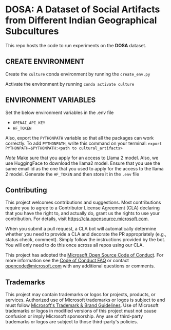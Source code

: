 # DOSA: A Dataset of Social Artifacts from Different Indian Geographical Subcultures

This repo hosts the code to run experiments on the **DOSA** dataset.


## CREATE ENVIRONMENT

Create the `culture` conda environment by running the `create_env.py`

Activate the environment by running `conda activate culture`


## ENVIRONMENT VARIABLES

Set the below environment variables in the .env file

* `OPENAI_API_KEY`
* `HF_TOKEN`

Also, export the `PYTHONPATH` variable so that all the packages can work correctly. To add `PYTHONPATH`, write this command on your terminal: `export PYTHONPATH=$PYTHONPATH:<path to cultural_artifacts>`

*Note*
Make sure that you apply for an access to Llama 2 model. Also, we use HuggingFace to download the llama2 model. Ensure that you use the same email id as the one that you used to apply for the access to the llama 2 model. Generate the `HF_TOKEN` and then store it in the `.env` file

## Contributing

This project welcomes contributions and suggestions.  Most contributions require you to agree to a
Contributor License Agreement (CLA) declaring that you have the right to, and actually do, grant us
the rights to use your contribution. For details, visit https://cla.opensource.microsoft.com.

When you submit a pull request, a CLA bot will automatically determine whether you need to provide
a CLA and decorate the PR appropriately (e.g., status check, comment). Simply follow the instructions
provided by the bot. You will only need to do this once across all repos using our CLA.

This project has adopted the [Microsoft Open Source Code of Conduct](https://opensource.microsoft.com/codeofconduct/).
For more information see the [Code of Conduct FAQ](https://opensource.microsoft.com/codeofconduct/faq/) or
contact [opencode@microsoft.com](mailto:opencode@microsoft.com) with any additional questions or comments.

## Trademarks

This project may contain trademarks or logos for projects, products, or services. Authorized use of Microsoft 
trademarks or logos is subject to and must follow 
[Microsoft's Trademark & Brand Guidelines](https://www.microsoft.com/en-us/legal/intellectualproperty/trademarks/usage/general).
Use of Microsoft trademarks or logos in modified versions of this project must not cause confusion or imply Microsoft sponsorship.
Any use of third-party trademarks or logos are subject to those third-party's policies.

